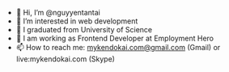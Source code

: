 - 👋 Hi, I’m @nguyyentantai
- 👀 I’m interested in web development
- 🌱 I graduated from University of Science
- 🦄 I am working as Frontend Developer at Employment Hero
- 📫 How to reach me: mykendokai.com@gmail.com (Gmail) or live:mykendokai.com (Skype)

<!---
nguyyentantai/nguyyentantai is a ✨ special ✨ repository because its `README.md` (this file) appears on your GitHub profile.
You can click the Preview link to take a look at your changes.
--->

